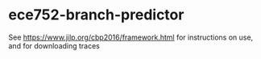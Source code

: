 # ece752-branch-predictor

See https://www.jilp.org/cbp2016/framework.html for instructions on use, and for downloading traces
